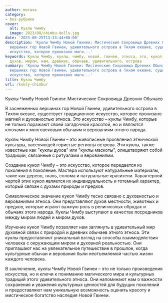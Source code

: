 ```yaml
---
author: morava
category:
- без-рубрики
cover:
  alt: Куклы Чимбу
  image: 2023/08/chimbu-dolls.jpg
date: '2023-08-25T13:33:44+00:00'
description: 'Куклы Чимбу Новой Гвинеи: Мистические Сокровища Древних Обычаев В заснеженных
  вершинах гор Новой Гвинеи, удивительного острова в Тихом океане, существует традиционное
  искусство, которое пронизано маги...'
keywords: Куклы Чимбу, куклы, чимбу, новой, гвинеи, этноса, это, кукол, искусство,
  духов, миром, нам, древних, обычаев, удивительного, острова
summary: 'Куклы Чимбу Новой Гвинеи: Мистические Сокровища Древних Обычаев В заснеженных
  вершинах гор Новой Гвинеи, удивительного острова в Тихом океане, существует традиционное
  искусство, которое пронизано маги...'
title: Куклы Чимбу
url: /kukly-chimbu/
---
```


Куклы Чимбу Новой Гвинеи: Мистические Сокровища Древних Обычаев

В заснеженных вершинах гор Новой Гвинеи, удивительного острова в Тихом океане, существует традиционное искусство, которое пронизано магией и духовностью этноса. Это искусство – куклы Чимбу, которые не только поражают своей загадочной красотой, но и являются ключами к многовековым обычаям и верованиям этного народа.

Куклы Чимбу Новой Гвинеи – это живописные проявления этнической культуры, населяющей гористые регионы острова. Эти куклы, также известные как "куклы духов" или "куклы маскоты", олицетворяют собой традиции, связанные с ритуалами и верованиями.

Создание кукол Чимбу – это искусство, которое передается из поколения в поколение. Мастера используют натуральные материалы, такие как дерево, ткань, солома и натуральные красители. Характерной чертой этих кукол является их индивидуальность и тотемный характер, который связан с духами природы и предков.

Символическое значение кукол Чимбу тесно связано с духовностью и верованиями этноса. Они представляют духов местности, животных и предков, которые играют важную роль в религиозных обрядах и обычаях этого народа. Куклы Чимбу выступают в качестве посредников между миром людей и миром духов.

Изучение кукол Чимбу позволяет нам заглянуть в удивительный мир духовной связи с природой и древних обычаев этного этноса. Эти куклы предоставляют уникальный взгляд на способы взаимодействия человека с окружающим миром и духовной реальностью. Они приглашают нас на увлекательное путешествие в прошлое, когда культурные обычаи и верования были неотъемлемой частью жизни каждого человека.

В заключение, куклы Чимбу Новой Гвинеи – это не только произведения искусства, но и ключи к пониманию магического мира и культурных традиций этого удивительного этноса. Они напоминают нам о важности сохранения и уважения культурных ценностей для будущих поколений и предоставляют нам уникальную возможность оценить красоту и мистическое богатство наследия Новой Гвинеи.
